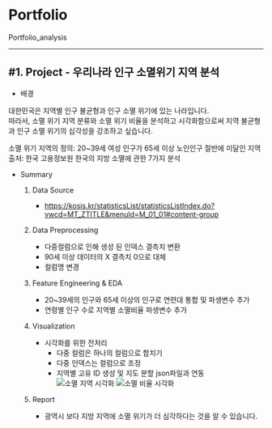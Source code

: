 # Portfolio
Portfolio_analysis

***
<h2>#1. Project - 우리나라 인구 소멸위기 지역 분석</h2> 

- 배경
<p>대한민국은 지역별 인구 불균형과 인구 소멸 위기에 있는 나라입니다.<br/>
  따라서, 소멸 위기 지역 분류와 소멸 위기 비율을 분석하고 시각화함으로써 지역 불균형과 인구 소멸 위기의 심각성을 강조하고 싶습니다.</p>
<p>소멸 위기 지역의 정의: 20~39세 여성 인구가 65세 이상 노인인구 절반에 미달인 지역<br/>
출처: 한국 고용정보원  한국의 지방 소멸에 관한 7가지 분석
</p>

- Summary
	
	1. Data Source
		- https://kosis.kr/statisticsList/statisticsListIndex.do?vwcd=MT_ZTITLE&menuId=M_01_01#content-group
	
	2. Data Preprocessing
		- 다중컬럼으로 인해 생성 된 인덱스 결측치 변환
		- 90세 이상 데이터의 X 결측치 0으로 대체
		- 컬럼명 변경
			
	3. Feature Engineering & EDA
	  	- 20~39세의 인구와 65세 이상의 인구로 연련대 통합 및 파생변수 추가
		- 연령별 인구 수로 지역별 소멸비율 파생변수 추가
	
	4. Visualization
		- 시각화를 위한 전처리 
			- 다중 컬럼은 하나의 컬럼으로 합치기
    		- 다중 인덱스는 컬럼으로 조정
			- 지역별 고유 ID 생성 및 지도 분할 json파일과 연동<br/>
		![소멸 지역 시각화]()
		![소멸 비율 시각화]()	
	
	5. Report
		- 광역시 보다 지방 지역에 소멸 위기가 더 심각하다는 것을 알 수 있습니다.